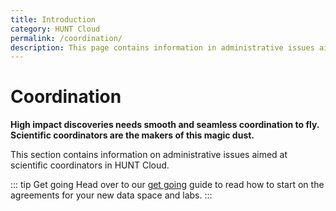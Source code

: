 ```yaml
---
title: Introduction
category: HUNT Cloud
permalink: /coordination/
description: This page contains information in administrative issues aimed at coordinators in HUNT Cloud. 
---
```


# Coordination

**High impact discoveries needs smooth and seamless coordination to fly. Scientific coordinators are the makers of this magic dust.**

This section contains information on administrative issues aimed at scientific coordinators in HUNT Cloud. 

::: tip Get going
Head over to our [get going](/agreements/get-going/) guide to read how to start on the agreements for your new data space and labs.
:::




